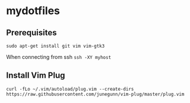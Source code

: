 # mydotfiles

## Prerequisites

`sudo apt-get install git vim vim-gtk3`

When connecting from ssh
`ssh -XY myhost`

## Install Vim Plug

`curl -fLo ~/.vim/autoload/plug.vim --create-dirs https://raw.githubusercontent.com/junegunn/vim-plug/master/plug.vim`

